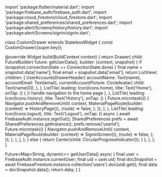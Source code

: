 import 'package:flutter/material.dart';
import 'package:firebase_auth/firebase_auth.dart';
import 'package:cloud_firestore/cloud_firestore.dart';
import 'package:shared_preferences/shared_preferences.dart';
import 'package:alert/Screens/history/history.dart';
import 'package:alert/Screens/signin/signin.dart';

class CustomDrawer extends StatelessWidget {
  const CustomDrawer({super.key});

  @override
  Widget build(BuildContext context) {
    return Drawer(
      child: FutureBuilder(
        future: getUserData(),
        builder: (context, snapshot) {
          if (snapshot.connectionState == ConnectionState.done) {
            final name = snapshot.data['name'];
            final email = snapshot.data['email'];
            return ListView(
              children: [
                UserAccountsDrawerHeader(
                  accountName: Text(name),
                  accountEmail: Text(email),
                  currentAccountPicture: CircleAvatar(
                    child: Text(name[0]),
                  ),
                ),
                ListTile(
                  leading: Icon(Icons.home),
                  title: Text('Home'),
                  onTap: () {
                    // handle navigation to the home page
                  },
                ),
                ListTile(
                  leading: Icon(Icons.history),
                  title: Text('History'),
                  onTap: () {
                    Future.microtask(() {
                      Navigator.pushAndRemoveUntil(
                        context,
                        MaterialPageRoute(builder: (context) => HistoryPage()),
                        (route) => false,
                      );
                    });
                  },
                ),
                ListTile(
                  leading: Icon(Icons.logout),
                  title: Text('Logout'),
                  onTap: () async {
                    await FirebaseAuth.instance.signOut();
                    SharedPreferences prefs = await SharedPreferences.getInstance();
                    prefs.remove('userId');
                    Future.microtask(() {
                      Navigator.pushAndRemoveUntil(
                        context,
                        MaterialPageRoute(builder: (context) => SigninScreen()),
                        (route) => false,
                      );
                    });
                  },
                ),
              ],
            );
          } else {
            return Center(child: CircularProgressIndicator());
          }
        },
      ),
    );
  }

  Future<Map<String, dynamic>> getUserData() async {
    final user = FirebaseAuth.instance.currentUser;
    final uid = user.uid;
    final docSnapshot = await FirebaseFirestore.instance.collection('users').doc(uid).get();
    final data = docSnapshot.data();
    return data;
  }
}

